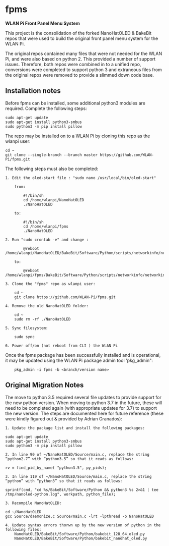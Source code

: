 # fpms
**WLAN Pi Front Panel Menu System** 

This project is the consolidation of the forked NanoHatOLED & BakeBit repos that were used to build the original front panel menu system for the WLAN Pi.

The original repos contained many files that were not needed for the WLAN Pi, and were also based on python 2. This provided a number of support issues. Therefore, both repos were combined in to a unified repo, conversions were completed to support python 3 and extraneous files from the original repos were removed to provide a slimmed down code base.

## Installation notes

Before fpms can be installed, some additional python3 modules are required. Complete the following steps:

``` 
sudo apt-get update
sudo apt-get install python3-smbus
sudo python3 -m pip install pillow
```

The repo may be installed on to a WLAN Pi by cloning this repo as the wlanpi user:

```
cd ~
git clone --single-branch --branch master https://github.com/WLAN-Pi/fpms.git
```

The following steps must also be completed:

    1. Edit the oled-start file : "sudo nano /usr/local/bin/oled-start"

        from:

            #!/bin/sh
            cd /home/wlanpi/NanoHatOLED
            ./NanoHatOLED

        to:

            #!/bin/sh
            cd /home/wlanpi/fpms
            ./NanoHatOLED

    2. Run "sudo crontab -e" and change :

            @reboot /home/wlanpi/NanoHatOLED/BakeBit/Software/Python/scripts/networkinfo/networkinfocron.sh

        to:

            @reboot /home/wlanpi/fpms/BakeBit/Software/Python/scripts/networkinfo/networkinfocron.sh

    3. Clone the "fpms" repo as wlanpi user:

        cd ~
        git clone https://github.com/WLAN-Pi/fpms.git

    4. Remove the old NanoHatOLED folder:

        cd ~
        sudo rm -rf ./NanoHatOLED

    5. Sync filesystem:

        sudo sync

    6. Power off/on (not reboot from CLI ) the WLAN Pi 

Once the fpms package has been successfully installed and is operational, it may be updated using the WLAN Pi package admin tool 'pkg_admin":

```
    pkg_admin -i fpms -b <branch/version name>
```

## Original Migration Notes

The move to python 3.5 required several file updates to provide support for the new python version. When moving to python 3.7 in the future, these will need to be completed again (with appropriate updates for 3.7) to support the new version. The steps are documented here for future reference (these were kindly figured out & provided by Adrian Granados):

    1. Update the package list and install the following packages:

    sudo apt-get update
    sudo apt-get install python3-smbus
    sudo python3 -m pip install pillow

    2. In line 90 of ~/NanoHatOLED/Source/main.c, replace the string “python2.7” with “python3.5” so that it reads as follows:

    rv = find_pid_by_name( "python3.5", py_pids);

    3. In line 119 of ~/NanoHatOLED/Source/main.c, replace the string “python” with “python3” so that it reads as follows:

    sprintf(cmd, "cd %s/BakeBit/Software/Python && python3 %s 2>&1 | tee /tmp/nanoled-python.log", workpath, python_file);

    3. Recompile NanoHatOLED:

    cd ~/NanoHatOLED
    gcc Source/daemonize.c Source/main.c -lrt -lpthread -o NanoHatOLED

    4. Update syntax errors thorwn up by the new version of python in the following files:
        NanoHatOLED/BakeBit/Software/Python/bakebit_128_64_oled.py
        NanoHatOLED/BakeBit/Software/Python/bakebit_nanohat_oled.py


